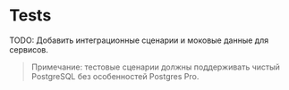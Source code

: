 ﻿# Tests

TODO: Добавить интеграционные сценарии и моковые данные для сервисов.

> Примечание: тестовые сценарии должны поддерживать чистый PostgreSQL без особенностей Postgres Pro.
